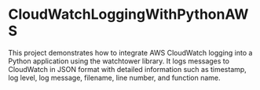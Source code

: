 # CloudWatchLoggingWithPythonAWS
This project demonstrates how to integrate AWS CloudWatch logging into a Python application using the watchtower library. It logs messages to CloudWatch in JSON format with detailed information such as timestamp, log level, log message, filename, line number, and function name.

